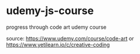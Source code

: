 # udemy-js-course

progress through code art udemy course

source: https://www.udemy.com/course/code-art or https://www.yetilearn.io/c/creative-coding
